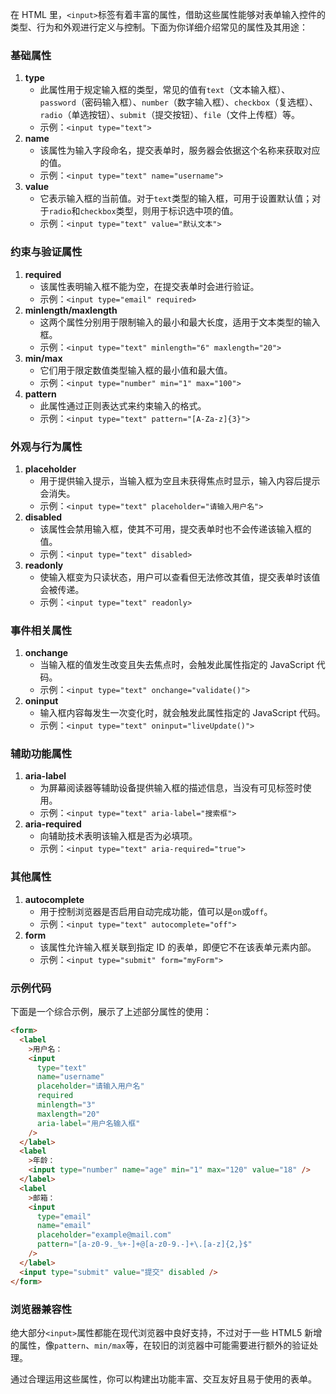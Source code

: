 在 HTML 里，`<input>`标签有着丰富的属性，借助这些属性能够对表单输入控件的类型、行为和外观进行定义与控制。下面为你详细介绍常见的属性及其用途：

### 基础属性

1. **type**
   - 此属性用于规定输入框的类型，常见的值有`text`（文本输入框）、`password`（密码输入框）、`number`（数字输入框）、`checkbox`（复选框）、`radio`（单选按钮）、`submit`（提交按钮）、`file`（文件上传框）等。
   - 示例：`<input type="text">`
2. **name**
   - 该属性为输入字段命名，提交表单时，服务器会依据这个名称来获取对应的值。
   - 示例：`<input type="text" name="username">`
3. **value**
   - 它表示输入框的当前值。对于`text`类型的输入框，可用于设置默认值；对于`radio`和`checkbox`类型，则用于标识选中项的值。
   - 示例：`<input type="text" value="默认文本">`

### 约束与验证属性

1. **required**
   - 该属性表明输入框不能为空，在提交表单时会进行验证。
   - 示例：`<input type="email" required>`
2. **minlength/maxlength**
   - 这两个属性分别用于限制输入的最小和最大长度，适用于文本类型的输入框。
   - 示例：`<input type="text" minlength="6" maxlength="20">`
3. **min/max**
   - 它们用于限定数值类型输入框的最小值和最大值。
   - 示例：`<input type="number" min="1" max="100">`
4. **pattern**
   - 此属性通过正则表达式来约束输入的格式。
   - 示例：`<input type="text" pattern="[A-Za-z]{3}">`

### 外观与行为属性

1. **placeholder**
   - 用于提供输入提示，当输入框为空且未获得焦点时显示，输入内容后提示会消失。
   - 示例：`<input type="text" placeholder="请输入用户名">`
2. **disabled**
   - 该属性会禁用输入框，使其不可用，提交表单时也不会传递该输入框的值。
   - 示例：`<input type="text" disabled>`
3. **readonly**
   - 使输入框变为只读状态，用户可以查看但无法修改其值，提交表单时该值会被传递。
   - 示例：`<input type="text" readonly>`

### 事件相关属性

1. **onchange**
   - 当输入框的值发生改变且失去焦点时，会触发此属性指定的 JavaScript 代码。
   - 示例：`<input type="text" onchange="validate()">`
2. **oninput**
   - 输入框内容每发生一次变化时，就会触发此属性指定的 JavaScript 代码。
   - 示例：`<input type="text" oninput="liveUpdate()">`

### 辅助功能属性

1. **aria-label**
   - 为屏幕阅读器等辅助设备提供输入框的描述信息，当没有可见标签时使用。
   - 示例：`<input type="text" aria-label="搜索框">`
2. **aria-required**
   - 向辅助技术表明该输入框是否为必填项。
   - 示例：`<input type="text" aria-required="true">`

### 其他属性

1. **autocomplete**
   - 用于控制浏览器是否启用自动完成功能，值可以是`on`或`off`。
   - 示例：`<input type="text" autocomplete="off">`
2. **form**
   - 该属性允许输入框关联到指定 ID 的表单，即便它不在该表单元素内部。
   - 示例：`<input type="submit" form="myForm">`

### 示例代码

下面是一个综合示例，展示了上述部分属性的使用：

```html
<form>
  <label
    >用户名：
    <input
      type="text"
      name="username"
      placeholder="请输入用户名"
      required
      minlength="3"
      maxlength="20"
      aria-label="用户名输入框"
    />
  </label>
  <label
    >年龄：
    <input type="number" name="age" min="1" max="120" value="18" />
  </label>
  <label
    >邮箱：
    <input
      type="email"
      name="email"
      placeholder="example@mail.com"
      pattern="[a-z0-9._%+-]+@[a-z0-9.-]+\.[a-z]{2,}$"
    />
  </label>
  <input type="submit" value="提交" disabled />
</form>
```

### 浏览器兼容性

绝大部分`<input>`属性都能在现代浏览器中良好支持，不过对于一些 HTML5 新增的属性，像`pattern`、`min/max`等，在较旧的浏览器中可能需要进行额外的验证处理。

通过合理运用这些属性，你可以构建出功能丰富、交互友好且易于使用的表单。
